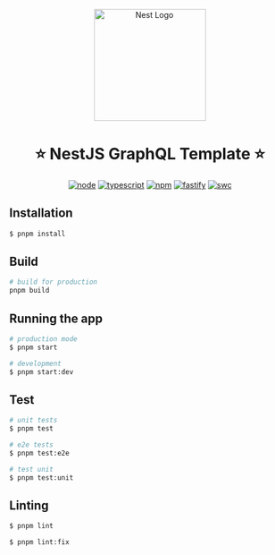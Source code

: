 <p align="center">
  <a href="http://nestjs.com/" target="blank"><img src="https://nestjs.com/img/logo-small.svg" width="200" alt="Nest Logo" /></a>
</p>

<h1 align="center">⭐ NestJS GraphQL Template ⭐</h1>

<p align="center">
  <a href="https://nodejs.org/docs/latest-v20.x/api/index.html"><img src="https://img.shields.io/badge/node-20.x-green.svg" alt="node"/></a>
  <a href="https://www.typescriptlang.org/"><img src="https://img.shields.io/badge/typescript-5.x-blue.svg" alt="typescript"/></a>
  <a href="https://docs.nestjs.com/v10/"><img src="https://img.shields.io/badge/pnpm-8.x-red.svg" alt="npm"/></a>
  <a href="https://fastify.dev/"><img src="https://img.shields.io/badge/Web_Framework-Fastify-black.svg" alt="fastify"/></a>
  <a href="https://swc.rs/"><img src="https://img.shields.io/badge/Compiler-SWC_-orange.svg" alt="swc"/></a>
</p>

## Installation

```bash
$ pnpm install
```

## Build

```bash
# build for production
pnpm build
```

## Running the app

```bash
# production mode
$ pnpm start

# development
$ pnpm start:dev
```

## Test

```bash
# unit tests
$ pnpm test

# e2e tests
$ pnpm test:e2e

# test unit
$ pnpm test:unit
```

## Linting

```bash
$ pnpm lint

$ pnpm lint:fix
```
